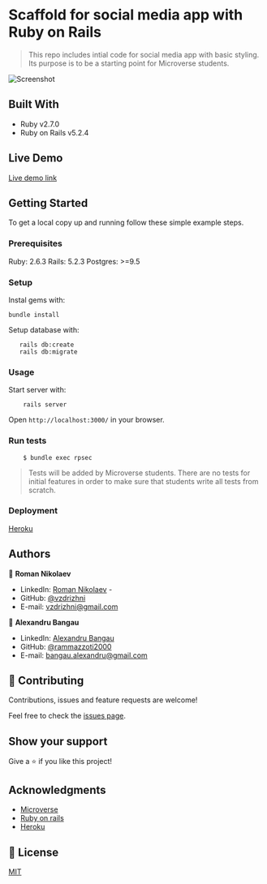 # Scaffold for social media app with Ruby on Rails

> This repo includes intial code for social media app with basic styling. Its purpose is to be a starting point for Microverse students.

![Screenshot](app/assets/images)

## Built With

- Ruby v2.7.0
- Ruby on Rails v5.2.4

## Live Demo

[Live demo link](https://pure-oasis-59574.herokuapp.com/)

## Getting Started

To get a local copy up and running follow these simple example steps.

### Prerequisites

Ruby: 2.6.3
Rails: 5.2.3
Postgres: >=9.5

### Setup

Instal gems with:

```
bundle install
```

Setup database with:

```
   rails db:create
   rails db:migrate
```



### Usage

Start server with:

```
    rails server
```

Open `http://localhost:3000/` in your browser.

### Run tests

```
    $ bundle exec rpsec
```

> Tests will be added by Microverse students. There are no tests for initial features in order to make sure that students write all tests from scratch.

### Deployment

[Heroku](https://pure-oasis-59574.herokuapp.com/)

## Authors

👤 **Roman Nikolaev**

- LinkedIn: [Roman Nikolaev](https://www.linkedin.com/in/roman-nikolaev-65b639197/) -
- GitHub: [@vzdrizhni](https://github.com/vzdrizhni)
- E-mail: vzdrizhni@gmail.com

👤 **Alexandru Bangau**

- LinkedIn: [Alexandru Bangau](https://www.linkedin.com/in/alexandru-bangau/)
- GitHub: [@rammazzoti2000](https://github.com/rammazzoti2000)
- E-mail: bangau.alexandru@gmail.com



## 🤝 Contributing

Contributions, issues and feature requests are welcome!

Feel free to check the [issues page](issues/).

## Show your support

Give a ⭐️ if you like this project!

## Acknowledgments

* [Microverse](https://www.microverse.org/)
* [Ruby on rails](https://rubyonrails.org/)
* [Heroku](https://heroku.com/)

## 📝 License

[MIT](https://opensource.org/licenses/MIT)

